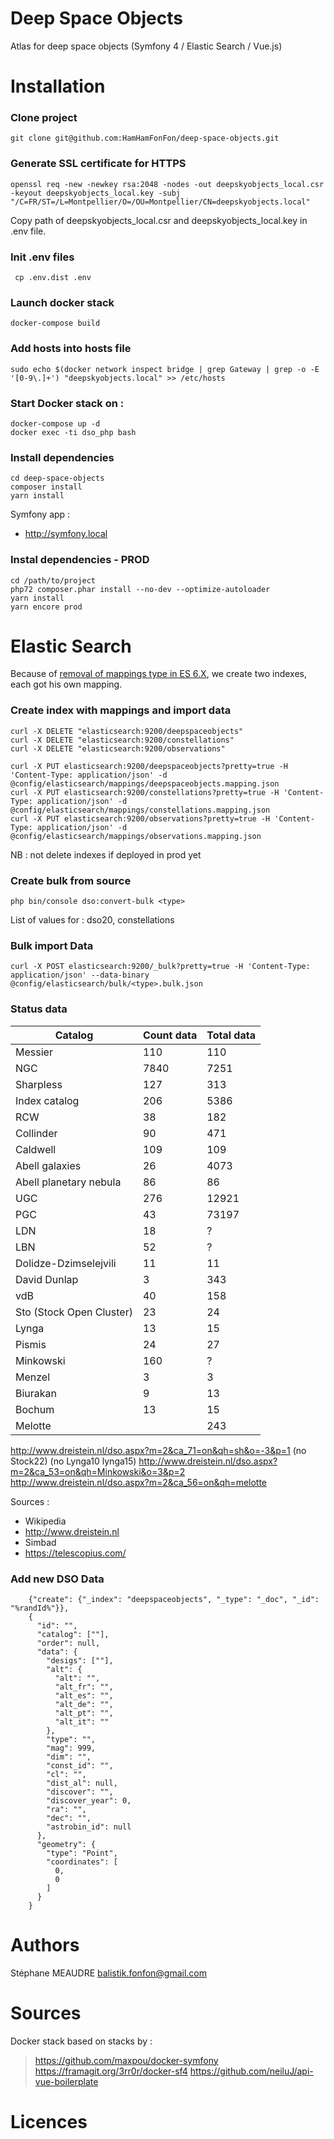 # Deep Space Objects
Atlas for deep space objects (Symfony 4 / Elastic Search / Vue.js)

Installation
==
### Clone project
`git clone git@github.com:HamHamFonFon/deep-space-objects.git` 
 
### Generate SSL certificate for HTTPS
```
openssl req -new -newkey rsa:2048 -nodes -out deepskyobjects_local.csr -keyout deepskyobjects_local.key -subj "/C=FR/ST=/L=Montpellier/O=/OU=Montpellier/CN=deepskyobjects.local"
``` 
Copy path of deepskyobjects_local.csr and deepskyobjects_local.key in .env file.

### Init .env files
```
 cp .env.dist .env
``` 
 
### Launch docker stack
 ```
 docker-compose build
 ```

### Add hosts into hosts file
 `sudo echo $(docker network inspect bridge | grep Gateway | grep -o -E '[0-9\.]+') "deepskyobjects.local" >> /etc/hosts`


### Start Docker stack on :

```
docker-compose up -d
docker exec -ti dso_php bash
```

### Install dependencies

```
cd deep-space-objects
composer install
yarn install
``` 

Symfony app :
 - http://symfony.local

### Instal dependencies - PROD
```
cd /path/to/project
php72 composer.phar install --no-dev --optimize-autoloader
yarn install
yarn encore prod
```

Elastic Search
==

Because of [removal of mappings type in ES 6.X](https://www.elastic.co/guide/en/elasticsearch/reference/6.5/removal-of-types.html), we create two indexes, each got his own mapping. 

### Create index with mappings and import data
```
curl -X DELETE "elasticsearch:9200/deepspaceobjects"
curl -X DELETE "elasticsearch:9200/constellations"
curl -X DELETE "elasticsearch:9200/observations"

curl -X PUT elasticsearch:9200/deepspaceobjects?pretty=true -H 'Content-Type: application/json' -d @config/elasticsearch/mappings/deepspaceobjects.mapping.json
curl -X PUT elasticsearch:9200/constellations?pretty=true -H 'Content-Type: application/json' -d @config/elasticsearch/mappings/constellations.mapping.json
curl -X PUT elasticsearch:9200/observations?pretty=true -H 'Content-Type: application/json' -d @config/elasticsearch/mappings/observations.mapping.json
```
NB : not delete indexes if deployed in prod yet

### Create bulk from source
```
php bin/console dso:convert-bulk <type>
```
List of values for <type> : dso20, constellations

### Bulk import Data
```
curl -X POST elasticsearch:9200/_bulk?pretty=true -H 'Content-Type: application/json' --data-binary @config/elasticsearch/bulk/<type>.bulk.json
```

### Status data
| Catalog | Count data | Total data |
| ------- | ---------- | ---------- |
| Messier | 110 | 110 |
| NGC | 7840 | 7251 |
| Sharpless | 127 | 313 |
| Index catalog | 206 | 5386 |
| RCW | 38 | 182 |
| Collinder | 90 | 471 |
| Caldwell | 109 | 109 |
| Abell galaxies | 26 | 4073 |
| Abell planetary nebula | 86 | 86 |
| UGC | 276 | 12921 |
| PGC | 43 | 73197 |
| LDN | 18 | ? |
| LBN | 52 | ? |
| Dolidze-Dzimselejvili | 11 | 11 |
| David Dunlap | 3 | 343 |
| vdB | 40 | 158 |
| Sto (Stock Open Cluster) | 23 | 24 |
| Lynga | 13 | 15 |
| Pismis | 24 | 27 |
| Minkowski | 160 | ? |
| Menzel | 3 | 3 |
| Biurakan | 9 | 13 |
| Bochum | 13 | 15 |
| Melotte |  | 243 |


 http://www.dreistein.nl/dso.aspx?m=2&ca_71=on&qh=sh&o=-3&p=1
(no Stock22)
(no Lynga10 lynga15)
http://www.dreistein.nl/dso.aspx?m=2&ca_53=on&qh=Minkowski&o=3&p=2
http://www.dreistein.nl/dso.aspx?m=2&ca_56=on&qh=melotte

Sources :
- Wikipedia
- http://www.dreistein.nl
- Simbad
- https://telescopius.com/

### Add new DSO Data

```
    {"create": {"_index": "deepspaceobjects", "_type": "_doc", "_id": "%randId%"}},
    {
      "id": "",
      "catalog": [""],
      "order": null,
      "data": {
        "desigs": [""],
        "alt": {
          "alt": "",
          "alt_fr": "",
          "alt_es": "",
          "alt_de": "",
          "alt_pt": "",
          "alt_it": ""
        },
        "type": "",
        "mag": 999,
        "dim": "",
        "const_id": "",
        "cl": "",
        "dist_al": null,
        "discover": "",
        "discover_year": 0,
        "ra": "",
        "dec": "",
        "astrobin_id": null
      },
      "geometry": {
        "type": "Point",
        "coordinates": [
          0,
          0
        ]
      }
    }
 ```   

Authors
==
 Stéphane MEAUDRE <balistik.fonfon@gmail.com>

Sources
=======
Docker stack based on stacks by :
> https://github.com/maxpou/docker-symfony
> https://framagit.org/3rr0r/docker-sf4
> https://github.com/neiluJ/api-vue-boilerplate

Licences
==

